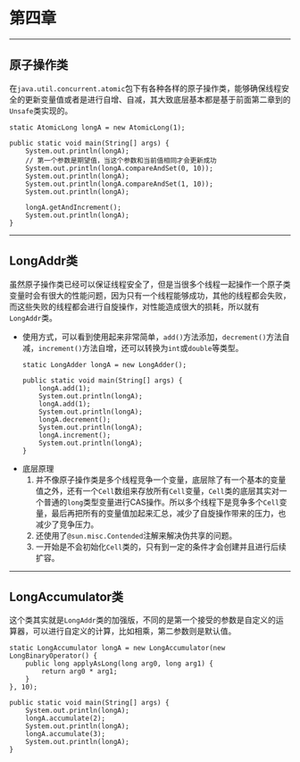 # 第四章
---

## 原子操作类
在```java.util.concurrent.atomic```包下有各种各样的原子操作类，能够确保线程安全的更新变量值或者是进行自增、自减，其大致底层基本都是基于前面第二章到的```Unsafe```类实现的。

```
static AtomicLong longA = new AtomicLong(1);
	
public static void main(String[] args) {
    System.out.println(longA);
    // 第一个参数是期望值，当这个参数和当前值相同才会更新成功
    System.out.println(longA.compareAndSet(0, 10));
    System.out.println(longA);
    System.out.println(longA.compareAndSet(1, 10));
    System.out.println(longA);

    longA.getAndIncrement();
    System.out.println(longA);
}
```

---
## LongAddr类
虽然原子操作类已经可以保证线程安全了，但是当很多个线程一起操作一个原子类变量时会有很大的性能问题，因为只有一个线程能够成功，其他的线程都会失败，而这些失败的线程都会进行自旋操作，对性能造成很大的损耗，所以就有```LongAddr```类。
- 使用方式，可以看到使用起来非常简单，```add()```方法添加，```decrement()```方法自减，```increment()```方法自增，还可以转换为```int```或```double```等类型。
  ```
  static LongAdder longA = new LongAdder();
	
  public static void main(String[] args) {
	  longA.add(1);
	  System.out.println(longA);
	  longA.add(1);
	  System.out.println(longA);
	  longA.decrement();
      System.out.println(longA);
	  longA.increment();
	  System.out.println(longA);
  }
  ```
- 底层原理
  1. 并不像原子操作类是多个线程竞争一个变量，底层除了有一个基本的变量值之外，还有一个```Cell```数组来存放所有```Cell```变量，```Cell```类的底层其实对一个普通的```long```类型变量进行CAS操作。所以多个线程下是竞争多个```Cell```变量，最后再把所有的变量值加起来汇总，减少了自旋操作带来的压力，也减少了竞争压力。
  2. 还使用了```@sun.misc.Contended```注解来解决伪共享的问题。
  3. 一开始是不会初始化```Cell```类的，只有到一定的条件才会创建并且进行后续扩容。
  
--- 
## LongAccumulator类
这个类其实就是```LongAddr```类的加强版，不同的是第一个接受的参数是自定义的运算器，可以进行自定义的计算，比如相乘，第二参数则是默认值。
```
static LongAccumulator longA = new LongAccumulator(new LongBinaryOperator() {
	public long applyAsLong(long arg0, long arg1) {
		return arg0 * arg1;
	}
}, 10);
	
public static void main(String[] args) {
	System.out.println(longA);
	longA.accumulate(2);
	System.out.println(longA);
	longA.accumulate(3);
	System.out.println(longA);
}
```